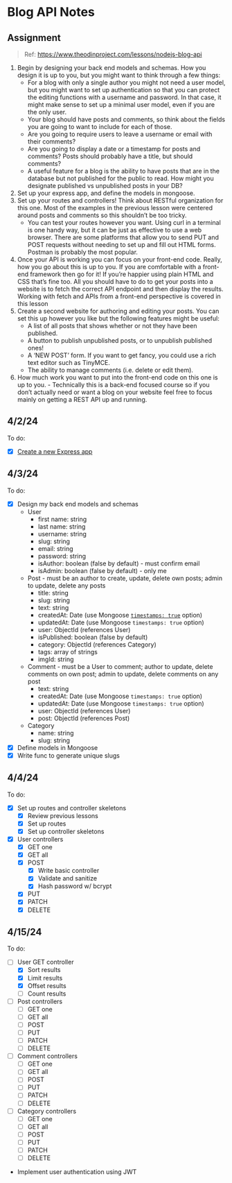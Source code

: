 # Blog API Notes

## Assignment
> Ref: https://www.theodinproject.com/lessons/nodejs-blog-api

1. Begin by designing your back end models and schemas. How you design it is up to you, but you might want to think through a few things:
   - For a blog with only a single author you might not need a user model, but you might want to set up authentication so that you can protect the editing functions with a username and password. In that case, it might make sense to set up a minimal user model, even if you are the only user.
   - Your blog should have posts and comments, so think about the fields you are going to want to include for each of those.
   - Are you going to require users to leave a username or email with their comments?
   - Are you going to display a date or a timestamp for posts and comments?
Posts should probably have a title, but should comments?
   - A useful feature for a blog is the ability to have posts that are in the database but not published for the public to read. How might you designate published vs unpublished posts in your DB?
2. Set up your express app, and define the models in mongoose.
3. Set up your routes and controllers! Think about RESTful organization for this one. Most of the examples in the previous lesson were centered around posts and comments so this shouldn’t be too tricky.
   - You can test your routes however you want. Using curl in a terminal is one handy way, but it can be just as effective to use a web browser. There are some platforms that allow you to send PUT and POST requests without needing to set up and fill out HTML forms. Postman is probably the most popular.
4. Once your API is working you can focus on your front-end code. Really, how you go about this is up to you. If you are comfortable with a front-end framework then go for it! If you’re happier using plain HTML and CSS that’s fine too. All you should have to do to get your posts into a website is to fetch the correct API endpoint and then display the results. Working with fetch and APIs from a front-end perspective is covered in this lesson
5. Create a second website for authoring and editing your posts. You can set this up however you like but the following features might be useful:
   - A list of all posts that shows whether or not they have been published.
   - A button to publish unpublished posts, or to unpublish published ones!
   - A ‘NEW POST’ form. If you want to get fancy, you could use a rich text editor such as TinyMCE.
   - The ability to manage comments (i.e. delete or edit them).
6. How much work you want to put into the front-end code on this one is up to you. - Technically this is a back-end focused course so if you don’t actually need or want a blog on your website feel free to focus mainly on getting a REST API up and running.

## 4/2/24

To do:
- [x] [Create a new Express app](https://gist.github.com/matthewaubert/c7b652d2c25be2b09cc9c82316d9652c)

## 4/3/24

To do:
- [x] Design my back end models and schemas
  - User
    - first name: string
    - last name: string
    - username: string
    - slug: string
    - email: string
    - password: string
    - isAuthor: boolean (false by default) - must confirm email
    - isAdmin: boolean (false by default) - only me
  - Post - must be an author to create, update, delete own posts; admin to update, delete any posts
    - title: string
    - slug: string
    - text: string
    - createdAt: Date (use Mongoose [`timestamps: true`](https://mongoosejs.com/docs/timestamps.html) option)
    - updatedAt: Date (use Mongoose `timestamps: true` option)
    - user: ObjectId (references User)
    - isPublished: boolean (false by default)
    - category: ObjectId (references Category)
    - tags: array of strings
    - imgId: string
  - Comment - must be a User to comment; author to update, delete comments on own post; admin to update, delete comments on any post
    - text: string
    - createdAt: Date (use Mongoose `timestamps: true` option)
    - updatedAt: Date (use Mongoose `timestamps: true` option)
    - user: ObjectId (references User)
    - post: ObjectId (references Post)
  - Category
    - name: string
    - slug: string
- [x] Define models in Mongoose
- [x] Write func to generate unique slugs

## 4/4/24

To do:
- [x] Set up routes and controller skeletons
  - [x] Review previous lessons
  - [x] Set up routes
  - [x] Set up controller skeletons
- [x] User controllers
  - [x] GET one
  - [x] GET all
  - [x] POST
    - [x] Write basic controller
    - [x] Validate and sanitize
    - [x] Hash password w/ bcrypt
  - [x] PUT
  - [x] PATCH
  - [x] DELETE

## 4/15/24

To do:
- [ ] User GET controller
  - [x] Sort results
  - [x] Limit results
  - [x] Offset results
  - [ ] Count results
- [ ] Post controllers
  - [ ] GET one
  - [ ] GET all
  - [ ] POST
  - [ ] PUT
  - [ ] PATCH
  - [ ] DELETE
- [ ] Comment controllers
  - [ ] GET one
  - [ ] GET all
  - [ ] POST
  - [ ] PUT
  - [ ] PATCH
  - [ ] DELETE
- [ ] Category controllers
  - [ ] GET one
  - [ ] GET all
  - [ ] POST
  - [ ] PUT
  - [ ] PATCH
  - [ ] DELETE
- Implement user authentication using JWT
